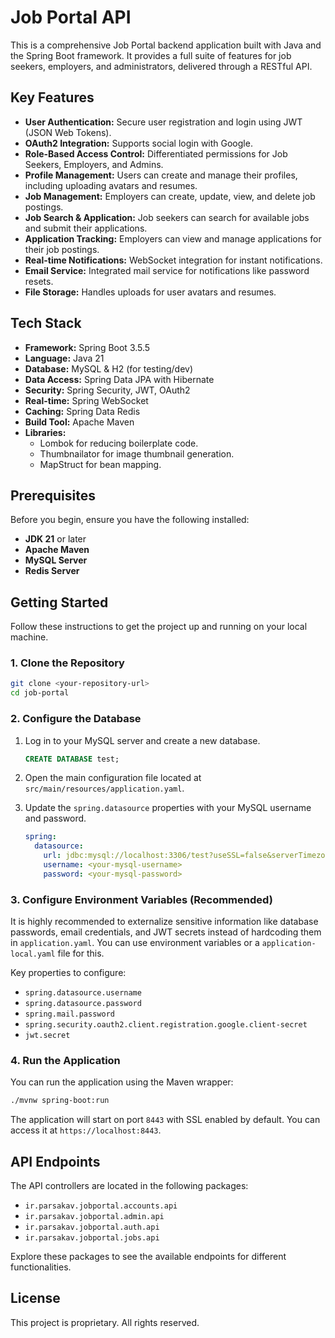 # Job Portal API

This is a comprehensive Job Portal backend application built with Java and the Spring Boot framework. It provides a full suite of features for job seekers, employers, and administrators, delivered through a RESTful API.

## Key Features

- **User Authentication:** Secure user registration and login using JWT (JSON Web Tokens).
- **OAuth2 Integration:** Supports social login with Google.
- **Role-Based Access Control:** Differentiated permissions for Job Seekers, Employers, and Admins.
- **Profile Management:** Users can create and manage their profiles, including uploading avatars and resumes.
- **Job Management:** Employers can create, update, view, and delete job postings.
- **Job Search & Application:** Job seekers can search for available jobs and submit their applications.
- **Application Tracking:** Employers can view and manage applications for their job postings.
- **Real-time Notifications:** WebSocket integration for instant notifications.
- **Email Service:** Integrated mail service for notifications like password resets.
- **File Storage:** Handles uploads for user avatars and resumes.

## Tech Stack

- **Framework:** Spring Boot 3.5.5
- **Language:** Java 21
- **Database:** MySQL & H2 (for testing/dev)
- **Data Access:** Spring Data JPA with Hibernate
- **Security:** Spring Security, JWT, OAuth2
- **Real-time:** Spring WebSocket
- **Caching:** Spring Data Redis
- **Build Tool:** Apache Maven
- **Libraries:**
  - Lombok for reducing boilerplate code.
  - Thumbnailator for image thumbnail generation.
  - MapStruct for bean mapping.

## Prerequisites

Before you begin, ensure you have the following installed:
- **JDK 21** or later
- **Apache Maven**
- **MySQL Server**
- **Redis Server**

## Getting Started

Follow these instructions to get the project up and running on your local machine.

### 1. Clone the Repository

```bash
git clone <your-repository-url>
cd job-portal
```

### 2. Configure the Database

1.  Log in to your MySQL server and create a new database.
    ```sql
    CREATE DATABASE test;
    ```
2.  Open the main configuration file located at `src/main/resources/application.yaml`.
3.  Update the `spring.datasource` properties with your MySQL username and password.

    ```yaml
    spring:
      datasource:
        url: jdbc:mysql://localhost:3306/test?useSSL=false&serverTimezone=UTC
        username: <your-mysql-username>
        password: <your-mysql-password>
    ```

### 3. Configure Environment Variables (Recommended)

It is highly recommended to externalize sensitive information like database passwords, email credentials, and JWT secrets instead of hardcoding them in `application.yaml`. You can use environment variables or a `application-local.yaml` file for this.

Key properties to configure:
- `spring.datasource.username`
- `spring.datasource.password`
- `spring.mail.password`
- `spring.security.oauth2.client.registration.google.client-secret`
- `jwt.secret`

### 4. Run the Application

You can run the application using the Maven wrapper:

```bash
./mvnw spring-boot:run
```

The application will start on port `8443` with SSL enabled by default. You can access it at `https://localhost:8443`.

## API Endpoints

The API controllers are located in the following packages:
- `ir.parsakav.jobportal.accounts.api`
- `ir.parsakav.jobportal.admin.api`
- `ir.parsakav.jobportal.auth.api`
- `ir.parsakav.jobportal.jobs.api`

Explore these packages to see the available endpoints for different functionalities.

## License

This project is proprietary. All rights reserved.
